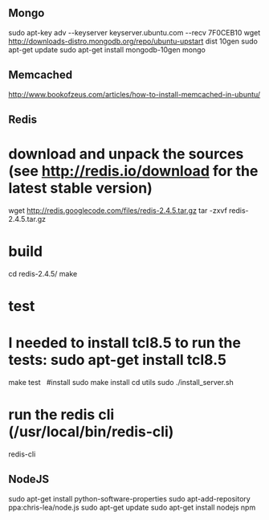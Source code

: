 ﻿Mongo
------------
  sudo apt-key adv --keyserver keyserver.ubuntu.com --recv 7F0CEB10
  wget http://downloads-distro.mongodb.org/repo/ubuntu-upstart dist 10gen
  sudo apt-get update
  sudo apt-get install mongodb-10gen
  mongo

Memcached
------------
  http://www.bookofzeus.com/articles/how-to-install-memcached-in-ubuntu/

Redis
------------

  # download and unpack the sources (see http://redis.io/download for the latest stable version)
  wget http://redis.googlecode.com/files/redis-2.4.5.tar.gz
  tar -zxvf redis-2.4.5.tar.gz
 
  # build
  cd redis-2.4.5/
  make
 
  # test
  # I needed to install tcl8.5 to run the tests: sudo apt-get install tcl8.5
  make test
 
  #install
  sudo make install
  cd utils
  sudo ./install_server.sh
 
  # run the redis cli (/usr/local/bin/redis-cli)
  redis-cli

NodeJS
------------

  sudo apt-get install python-software-properties
  sudo apt-add-repository ppa:chris-lea/node.js
  sudo apt-get update
  sudo apt-get install nodejs npm

